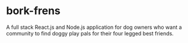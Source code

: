 # bork-frens
A full stack React.js and Node.js application for dog owners who want a community to find doggy play pals for their four legged best friends.
